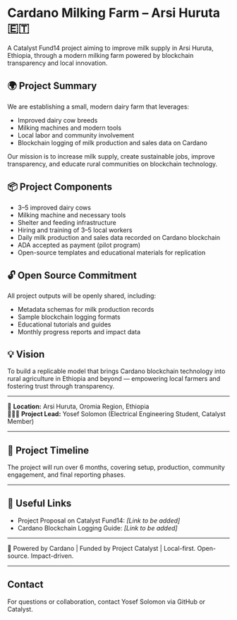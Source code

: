 # Cardano Milking Farm – Arsi Huruta 🇪🇹

A Catalyst Fund14 project aiming to improve milk supply in Arsi Huruta, Ethiopia, through a modern milking farm powered by blockchain transparency and local innovation.

## 🌍 Project Summary

We are establishing a small, modern dairy farm that leverages:
- Improved dairy cow breeds  
- Milking machines and modern tools  
- Local labor and community involvement  
- Blockchain logging of milk production and sales data on Cardano

Our mission is to increase milk supply, create sustainable jobs, improve transparency, and educate rural communities on blockchain technology.

## 📦 Project Components

- 3–5 improved dairy cows  
- Milking machine and necessary tools  
- Shelter and feeding infrastructure  
- Hiring and training of 3–5 local workers  
- Daily milk production and sales data recorded on Cardano blockchain  
- ADA accepted as payment (pilot program)  
- Open-source templates and educational materials for replication  

## 🔓 Open Source Commitment

All project outputs will be openly shared, including:  
- Metadata schemas for milk production records  
- Sample blockchain logging formats  
- Educational tutorials and guides  
- Monthly progress reports and impact data  

## 💡 Vision

To build a replicable model that brings Cardano blockchain technology into rural agriculture in Ethiopia and beyond — empowering local farmers and fostering trust through transparency.

---

📍 **Location:** Arsi Huruta, Oromia Region, Ethiopia  
👨🏽‍🔧 **Project Lead:** Yosef Solomon (Electrical Engineering Student, Catalyst Member)

---

## 📆 Project Timeline

The project will run over 6 months, covering setup, production, community engagement, and final reporting phases.

---

## 🔗 Useful Links

- Project Proposal on Catalyst Fund14: *[Link to be added]*  
- Cardano Blockchain Logging Guide: *[Link to be added]*

---

🌱 Powered by Cardano | Funded by Project Catalyst | Local-first. Open-source. Impact-driven.

---

## Contact

For questions or collaboration, contact Yosef Solomon via GitHub or Catalyst.

